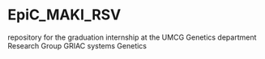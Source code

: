 # EpiC_MAKI_RSV
repository for the graduation internship at the UMCG Genetics department Research Group GRIAC systems Genetics
